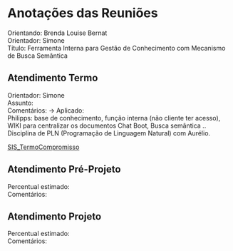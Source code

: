 # Anotações das Reuniões

Orientando: Brenda Louise Bernat  
Orientador: Simone  
Título: Ferramenta Interna para Gestão de Conhecimento com Mecanismo de Busca Semântica

## Atendimento Termo

Orientador: Simone  
Assunto:  
Comentários:
-> Aplicado:  
Philipps: base de conhecimento, função interna (não cliente ter acesso), WIKI para centralizar os documentos
Chat Boot, Busca semântica ..
Disciplina de PLN (Programação de Linguagem Natural) com Aurélio.

[SIS_TermoCompromisso](SIS_TermoCompromisso.pdf)  

## Atendimento Pré-Projeto

Percentual estimado:  
Comentários:  

## Atendimento Projeto

Percentual estimado:  
Comentários:  
